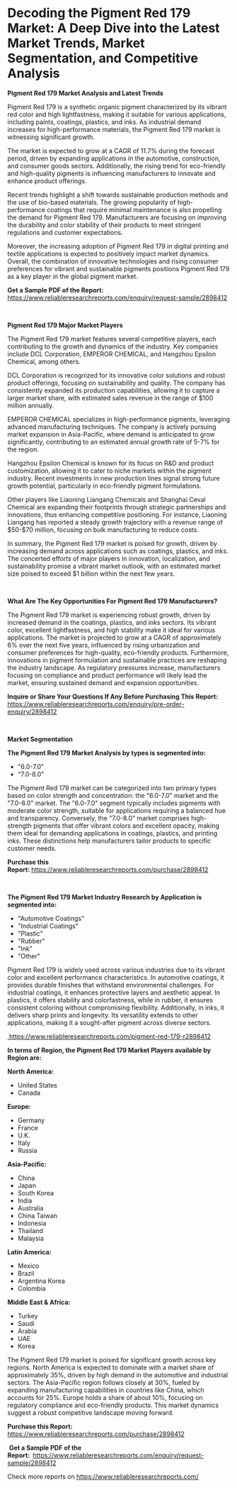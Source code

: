 <p><h1>Decoding the Pigment Red 179 Market: A Deep Dive into the Latest Market Trends, Market Segmentation, and Competitive Analysis</h1></p><p><strong>Pigment Red 179 Market Analysis and Latest Trends</strong></p>
<p><p>Pigment Red 179 is a synthetic organic pigment characterized by its vibrant red color and high lightfastness, making it suitable for various applications, including paints, coatings, plastics, and inks. As industrial demand increases for high-performance materials, the Pigment Red 179 market is witnessing significant growth.</p><p>The market is expected to grow at a CAGR of 11.7% during the forecast period, driven by expanding applications in the automotive, construction, and consumer goods sectors. Additionally, the rising trend for eco-friendly and high-quality pigments is influencing manufacturers to innovate and enhance product offerings.</p><p>Recent trends highlight a shift towards sustainable production methods and the use of bio-based materials. The growing popularity of high-performance coatings that require minimal maintenance is also propelling the demand for Pigment Red 179. Manufacturers are focusing on improving the durability and color stability of their products to meet stringent regulations and customer expectations.</p><p>Moreover, the increasing adoption of Pigment Red 179 in digital printing and textile applications is expected to positively impact market dynamics. Overall, the combination of innovative technologies and rising consumer preferences for vibrant and sustainable pigments positions Pigment Red 179 as a key player in the global pigment market.</p></p>
<p><strong>Get a Sample PDF of the Report:&nbsp;</strong> <a href="https://www.reliableresearchreports.com/enquiry/request-sample/2898412?utm_campaign=3319&utm_medium=2&utm_source=Github&utm_content=ia&utm_term=15032025&utm_id=pigment-red-179">https://www.reliableresearchreports.com/enquiry/request-sample/2898412</a></p>
<p>&nbsp;</p>
<p><strong>Pigment Red 179 Major Market Players</strong></p>
<p><p>The Pigment Red 179 market features several competitive players, each contributing to the growth and dynamics of the industry. Key companies include DCL Corporation, EMPEROR CHEMICAL, and Hangzhou Epsilon Chemical, among others. </p><p>DCL Corporation is recognized for its innovative color solutions and robust product offerings, focusing on sustainability and quality. The company has consistently expanded its production capabilities, allowing it to capture a larger market share, with estimated sales revenue in the range of $100 million annually.</p><p>EMPEROR CHEMICAL specializes in high-performance pigments, leveraging advanced manufacturing techniques. The company is actively pursuing market expansion in Asia-Pacific, where demand is anticipated to grow significantly, contributing to an estimated annual growth rate of 5-7% for the region.</p><p>Hangzhou Epsilon Chemical is known for its focus on R&D and product customization, allowing it to cater to niche markets within the pigment industry. Recent investments in new production lines signal strong future growth potential, particularly in eco-friendly pigment formulations.</p><p>Other players like Liaoning Liangang Chemicals and Shanghai Ceval Chemical are expanding their footprints through strategic partnerships and innovations, thus enhancing competitive positioning. For instance, Liaoning Liangang has reported a steady growth trajectory with a revenue range of $50-$70 million, focusing on bulk manufacturing to reduce costs.</p><p>In summary, the Pigment Red 179 market is poised for growth, driven by increasing demand across applications such as coatings, plastics, and inks. The concerted efforts of major players in innovation, localization, and sustainability promise a vibrant market outlook, with an estimated market size poised to exceed $1 billion within the next few years.</p></p>
<p>&nbsp;</p>
<p><strong>What Are The Key Opportunities For Pigment Red 179 Manufacturers?</strong></p>
<p><p>The Pigment Red 179 market is experiencing robust growth, driven by increased demand in the coatings, plastics, and inks sectors. Its vibrant color, excellent lightfastness, and high stability make it ideal for various applications. The market is projected to grow at a CAGR of approximately 6% over the next five years, influenced by rising urbanization and consumer preferences for high-quality, eco-friendly products. Furthermore, innovations in pigment formulation and sustainable practices are reshaping the industry landscape. As regulatory pressures increase, manufacturers focusing on compliance and product performance will likely lead the market, ensuring sustained demand and expansion opportunities.</p></p>
<p><strong>Inquire or Share Your Questions If Any Before Purchasing This Report:</strong> <a href="https://www.reliableresearchreports.com/enquiry/pre-order-enquiry/2898412?utm_campaign=3319&utm_medium=2&utm_source=Github&utm_content=ia&utm_term=15032025&utm_id=pigment-red-179">https://www.reliableresearchreports.com/enquiry/pre-order-enquiry/2898412</a></p>
<p>&nbsp;</p>
<p><strong>Market Segmentation</strong></p>
<p><strong>The Pigment Red 179 Market Analysis by types is segmented into:</strong></p>
<p><ul><li>"6.0-7.0"</li><li>"7.0-8.0"</li></ul></p>
<p><p>The Pigment Red 179 market can be categorized into two primary types based on color strength and concentration: the "6.0-7.0" market and the "7.0-8.0" market. The "6.0-7.0" segment typically includes pigments with moderate color strength, suitable for applications requiring a balanced hue and transparency. Conversely, the "7.0-8.0" market comprises high-strength pigments that offer vibrant colors and excellent opacity, making them ideal for demanding applications in coatings, plastics, and printing inks. These distinctions help manufacturers tailor products to specific customer needs.</p></p>
<p><strong>Purchase this Report:&nbsp;</strong><a href="https://www.reliableresearchreports.com/purchase/2898412?utm_campaign=3319&utm_medium=2&utm_source=Github&utm_content=ia&utm_term=15032025&utm_id=pigment-red-179">https://www.reliableresearchreports.com/purchase/2898412</a></p>
<p>&nbsp;</p>
<p><strong>The Pigment Red 179 Market Industry Research by Application is segmented into:</strong></p>
<p><ul><li>"Automotive Coatings"</li><li>"Industrial Coatings"</li><li>"Plastic"</li><li>"Rubber"</li><li>"Ink"</li><li>"Other"</li></ul></p>
<p><p>Pigment Red 179 is widely used across various industries due to its vibrant color and excellent performance characteristics. In automotive coatings, it provides durable finishes that withstand environmental challenges. For industrial coatings, it enhances protective layers and aesthetic appeal. In plastics, it offers stability and colorfastness, while in rubber, it ensures consistent coloring without compromising flexibility. Additionally, in inks, it delivers sharp prints and longevity. Its versatility extends to other applications, making it a sought-after pigment across diverse sectors.</p></p>
<p><a href="https://www.reliableresearchreports.com/pigment-red-179-r2898412?utm_campaign=3319&utm_medium=2&utm_source=Github&utm_content=ia&utm_term=15032025&utm_id=pigment-red-179">&nbsp;https://www.reliableresearchreports.com/pigment-red-179-r2898412</a></p>
<p><strong>In terms of Region, the Pigment Red 179 Market Players available by Region are:</strong></p>
<p>
    <p> <strong> North America: </strong>
        <ul>
            <li>United States</li>
            <li>Canada</li>
        </ul>
        </p> 
    <p> <strong> Europe: </strong>
        <ul>
            <li>Germany</li>
            <li>France</li>
            <li>U.K.</li>
            <li>Italy</li>
            <li>Russia</li>
        </ul>
        </p> 
    <p> <strong> Asia-Pacific: </strong>
        <ul>
            <li>China</li>
            <li>Japan</li>
            <li>South Korea</li>
            <li>India</li>
            <li>Australia</li>
            <li>China Taiwan</li>
            <li>Indonesia</li>
            <li>Thailand</li>
            <li>Malaysia</li>
        </ul>
        </p> 
    <p> <strong> Latin America: </strong>
        <ul>
            <li>Mexico</li>
            <li>Brazil</li>
            <li>Argentina Korea</li>
            <li>Colombia</li>
        </ul>
        </p> 
    <p> <strong> Middle East & Africa: </strong>
        <ul>
            <li>Turkey</li>
            <li>Saudi</li>
            <li>Arabia</li>
            <li>UAE</li>
            <li>Korea</li>
        </ul>
    </p>
    </p>
<p><p>The Pigment Red 179 market is poised for significant growth across key regions. North America is expected to dominate with a market share of approximately 35%, driven by high demand in the automotive and industrial sectors. The Asia-Pacific region follows closely at 30%, fueled by expanding manufacturing capabilities in countries like China, which accounts for 25%. Europe holds a share of about 10%, focusing on regulatory compliance and eco-friendly products. This market dynamics suggest a robust competitive landscape moving forward.</p></p>
<p><strong>Purchase this Report: </strong><a href="https://www.reliableresearchreports.com/purchase/2898412?utm_campaign=3319&utm_medium=2&utm_source=Github&utm_content=ia&utm_term=15032025&utm_id=pigment-red-179">https://www.reliableresearchreports.com/purchase/2898412</a></p>
<p>&nbsp;<strong>Get a Sample PDF of the Report:&nbsp;&nbsp;</strong><a href="https://www.reliableresearchreports.com/enquiry/request-sample/2898412?utm_campaign=3319&utm_medium=2&utm_source=Github&utm_content=ia&utm_term=15032025&utm_id=pigment-red-179">https://www.reliableresearchreports.com/enquiry/request-sample/2898412</a></p>
<p><strong></strong></p>
<p>Check more reports on <a href="https://www.reliableresearchreports.com/?utm_campaign=3319&utm_medium=2&utm_source=Github&utm_content=ia&utm_term=15032025&utm_id=pigment-red-179">https://www.reliableresearchreports.com/</a></p>